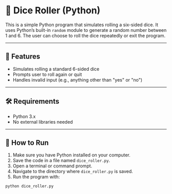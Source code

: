 # 🎲 Dice Roller (Python)

This is a simple Python program that simulates rolling a six-sided dice. It uses Python’s built-in `random` module to generate a random number between 1 and 6. The user can choose to roll the dice repeatedly or exit the program.

---

## 📌 Features

- Simulates rolling a standard 6-sided dice
- Prompts user to roll again or quit
- Handles invalid input (e.g., anything other than "yes" or "no")

---

## 🛠️ Requirements

- Python 3.x
- No external libraries needed

---

## 🚀 How to Run

1. Make sure you have Python installed on your computer.
2. Save the code in a file named `dice_roller.py`.
3. Open a terminal or command prompt.
4. Navigate to the directory where `dice_roller.py` is saved.
5. Run the program with:

```bash
python dice_roller.py
